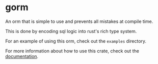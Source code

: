 # gorm

An orm that is simple to use and prevents all mistakes at compile time.

This is done by encoding sql logic into rust's rich type system.

For an example of using this orm, check out the `examples` directory.

For more information about how to use this crate, check out the [documentation](https://docs.rs/gorm/).
